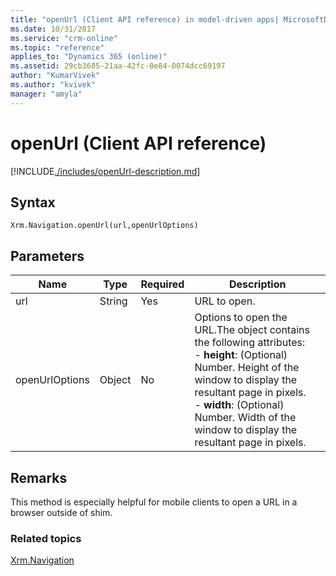 ```yaml
---
title: "openUrl (Client API reference) in model-driven apps| MicrosoftDocs"
ms.date: 10/31/2017
ms.service: "crm-online"
ms.topic: "reference"
applies_to: "Dynamics 365 (online)"
ms.assetid: 29cb3685-21aa-42fc-8e84-0074dcc69197
author: "KumarVivek"
ms.author: "kvivek"
manager: "amyla"
---
```

# openUrl (Client API reference)



[!INCLUDE[./includes/openUrl-description.md](./includes/openUrl-description.md)]

## Syntax

`Xrm.Navigation.openUrl(url,openUrlOptions)`

## Parameters

|Name |Type |Required |Description |
|---|---|---|---|
|url|String|Yes|URL to open.|
|openUrlOptions|Object|No|Options to open the URL.The object contains the following attributes:<br/>- **height**: (Optional) Number. Height of the window to display the resultant page in pixels.<br/>- **width**: (Optional) Number. Width of the window to display the resultant page in pixels.|

## Remarks

This method is especially helpful for mobile clients to open a URL in a browser outside of shim.

 ### Related topics

[Xrm.Navigation](../xrm-navigation.md)

